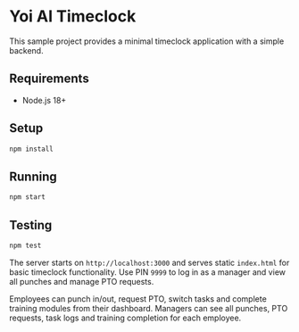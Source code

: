 # Yoi AI Timeclock

This sample project provides a minimal timeclock application with a simple backend.

## Requirements
- Node.js 18+

## Setup
```bash
npm install
```

## Running
```bash
npm start
```

## Testing
```bash
npm test
```

The server starts on `http://localhost:3000` and serves static `index.html` for basic timeclock functionality. Use PIN `9999` to log in as a manager and view all punches and manage PTO requests.

Employees can punch in/out, request PTO, switch tasks and complete training modules from their dashboard. Managers can see all punches, PTO requests, task logs and training completion for each employee.
